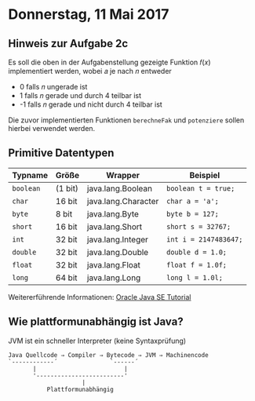 # Donnerstag, 11 Mai 2017

## Hinweis zur Aufgabe 2c
Es soll die oben in der Aufgabenstellung gezeigte Funktion 𝑓(𝑥) implementiert werden, wobei 𝑎 je nach 𝑛 entweder
* 0 falls 𝑛 ungerade ist 
* 1 falls 𝑛 gerade und durch 4 teilbar ist 
* -1 falls 𝑛 gerade und nicht durch 4 teilbar ist

Die zuvor implementierten Funktionen `berechneFak` und `potenziere` sollen hierbei verwendet werden.

## Primitive Datentypen
| Typname | Größe | Wrapper | Beispiel
|-|-|-|-
`boolean`|(1 bit)|java.lang.Boolean|`boolean t = true;`
`char`|16 bit|java.lang.Character|`char a = 'a';`
`byte`|8 bit|java.lang.Byte|`byte b = 127;` 
`short`|16 bit|java.lang.Short|`short s = 32767;`
`int`|32 bit|java.lang.Integer|`int i = 2147483647;`
`double`|32 bit|java.lang.Double|`double d = 1.0;`
`float`|32 bit|java.lang.Float|`float f = 1.0f;`
`long`|64 bit|java.lang.Long|`long l = 1.0l;`

Weitererführende Informationen: [Oracle Java SE Tutorial](https://docs.oracle.com/javase/tutorial/java/nutsandbolts/datatypes.html)

## Wie plattformunabhängig ist Java?
JVM ist ein schneller Interpreter (keine Syntaxprüfung)
```
Java Quellcode ⇒ Compiler ⇒ Bytecode ⇒ JVM ⇒ Machinencode
`------------´               `------´ 
       |                         |
       '-------------------------'
                     |
           Plattformunabhängig
```